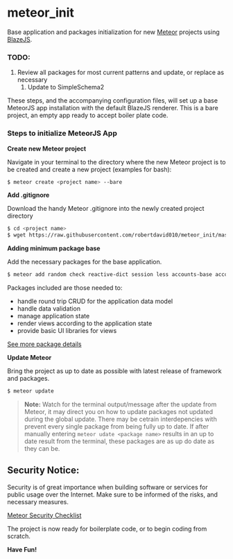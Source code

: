 # meteor_init

Base application and packages initialization for new [Meteor](https://www.meteor.com/) projects using [BlazeJS](http://blazejs.org/).

### TODO:
1. Review all packages for most current patterns and update, or replace as necessary
	1. Update to SimpleSchema2
	
These steps, and the accompanying configuration files, will set up a base MeteorJS app installation with the default BlazeJS renderer. This is a bare project, an empty app ready to accept boiler plate code.

### Steps to initialize MeteorJS App

**Create new Meteor project**

Navigate in your terminal to the directory where the new Meteor project is to be created and create a new project (examples for bash):

```bash
$ meteor create <project name> --bare
```

**Add .gitignore**

Download the handy Meteor .gitignore into the newly created project directory

```bash
$ cd <project name>
$ wget https://raw.githubusercontent.com/robertdavid010/meteor_init/master/.gitignore
```

**Adding minimum package base**

Add the necessary packages for the base application.

```bash
$ meteor add random check reactive-dict session less accounts-base accounts-password alanning:roles aldeed:collection2 aldeed:simple-schema aldeed:autoform aldeed:autoform-bs-datepicker aldeed:template-extension kadira:flow-router kadira:blaze-layout arillo:flow-router-helpers gwendall:body-events huttonr:bootstrap3 msavin:mongol
```


Packages included are those needed to:

* handle round trip CRUD for the application data model
* handle data validation 
* manage application state
* render views according to the application state
* provide basic UI libraries for views


[See more package details](../master/packages.md)

**Update Meteor**

Bring the project as up to date as possible with latest release of framework and packages.

```bash
$ meteor update
```
> **Note:** Watch for the terminal output/message after the update from Meteor, it may direct you on how to update packages not updated during the global update.
	There may be cetrain interdepencies with prevent every single package from being fully up to date. If after manually entering `meteor udate <package name>` results in an up to date result from the terminal, these packages are as up do date as they can be.

## Security Notice:

Security is of great importance when building software or services for public usage over the Internet. Make sure to be informed of the risks, and necessary measures.

[Meteor Security Checklist](https://meteorjs.club/MeteorSecurityChecklist.pdf?__s=qmhqtnitpz5xzsmztn8g)

The project is now ready for boilerplate code, or to begin coding from scratch.

**Have Fun!**
